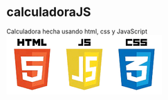 # calculadoraJS
Calculadora hecha usando html, css y JavaScript
![](img/htmls_css_js-removebg-preview.png)
